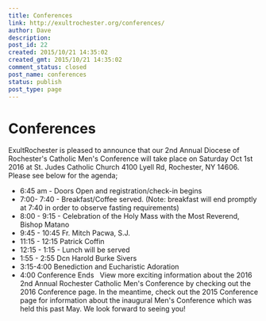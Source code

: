 ```yaml
---
title: Conferences
link: http://exultrochester.org/conferences/
author: Dave
description: 
post_id: 22
created: 2015/10/21 14:35:02
created_gmt: 2015/10/21 14:35:02
comment_status: closed
post_name: conferences
status: publish
post_type: page
---
```


# Conferences

ExultRochester is pleased to announce that our 2nd Annual Diocese of Rochester's Catholic Men's Conference will take place on Saturday Oct 1st 2016 at St. Judes Catholic Church 4100 Lyell Rd, Rochester, NY 14606. Please see below for the agenda;  

  * 6:45 am - Doors Open and registration/check-in begins
  * 7:00- 7:40 - Breakfast/Coffee served. (Note: breakfast will end promptly at 7:40 in order to observe fasting requirements)
  * 8:00 - 9:15 - Celebration of the Holy Mass with the Most Reverend, Bishop Matano
  * 9:45 - 10:45 Fr. Mitch Pacwa, S.J.
  * 11:15 - 12:15 Patrick Coffin
  * 12:15 - 1:15 - Lunch will be served
  * 1:55 - 2:55 Dcn Harold Burke Sivers
  * 3:15-4:00 Benediction and Eucharistic Adoration
  * 4:00 Conference Ends
  View more exciting information about the 2016 2nd Annual Rochester Catholic Men's Conference by checking out the 2016 Conference page. In the meantime, check out the 2015 Conference page for information about the inaugural Men's Conference which was held this past May. We look forward to seeing you!
